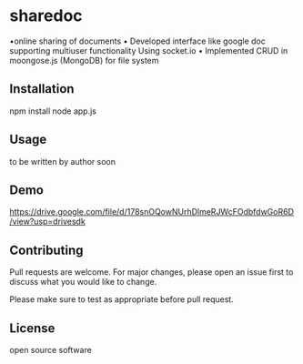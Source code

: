 # sharedoc

•online sharing of documents
• Developed interface like google doc supporting multiuser functionality
Using socket.io
• Implemented CRUD in moongose.js (MongoDB) for file system

## Installation

npm install 
node app.js

## Usage

to be written by author soon

## Demo
https://drive.google.com/file/d/178snOQowNUrhDlmeRJWcFOdbfdwGoR6D/view?usp=drivesdk

## Contributing
Pull requests are welcome. For major changes, please open an issue first to discuss what you would like to change.

Please make sure to test as appropriate before pull request.

## License
open source software 